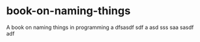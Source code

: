 # book-on-naming-things
A book on naming things in programming
a
dfsasdf  sdf
a asd
sss
  saa
sasdf
adf
